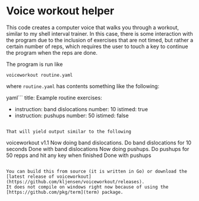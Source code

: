 # Voice workout helper

This code creates a computer voice that walks you through
a workout, similar to my shell interval trainer. In this
case, there is some interaction with the program due to the
inclusion of exercises that are not timed, but rather a
certain number of reps, which requires the user to touch
a key to continue the program when the reps are done.

The program is run like

```
voiceworkout routine.yaml
```

where `routine.yaml` has contents something like the following:

yaml```
title: Example routine
exercises:
  - instruction: band dislocations
    number: 10
    istimed: true
  - instruction: pushups
    number: 50
    istimed: false
```

That will yield output similar to the following

```
voiceworkout v1.1
Now doing band dislocations. Do band dislocations for 10 seconds
Done with band dislocations
Now doing pushups. Do pushups for 50 repps and hit any key when finished
Done with pushups
```

You can build this from source (it is written in Go) or download the
[latest release of voiceworkout](https://github.com/kljensen/voiceworkout/releases).
It does not compile on windows right now because of using the
[https://github.com/pkg/term](term) package.
